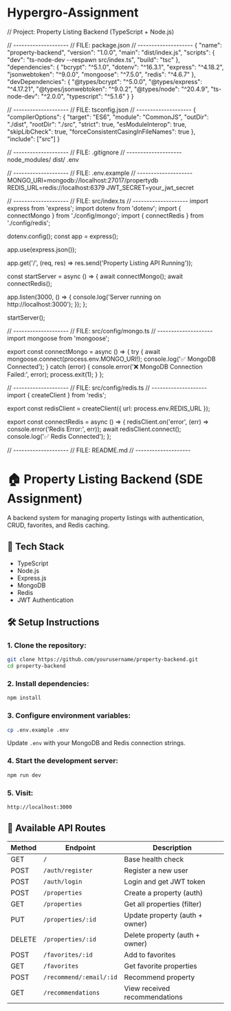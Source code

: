# Hypergro-Assignment

// Project: Property Listing Backend (TypeScript + Node.js)

// --------------------
// FILE: package.json
// --------------------
{
  "name": "property-backend",
  "version": "1.0.0",
  "main": "dist/index.js",
  "scripts": {
    "dev": "ts-node-dev --respawn src/index.ts",
    "build": "tsc"
  },
  "dependencies": {
    "bcrypt": "^5.1.0",
    "dotenv": "^16.3.1",
    "express": "^4.18.2",
    "jsonwebtoken": "^9.0.0",
    "mongoose": "^7.5.0",
    "redis": "^4.6.7"
  },
  "devDependencies": {
    "@types/bcrypt": "^5.0.0",
    "@types/express": "^4.17.21",
    "@types/jsonwebtoken": "^9.0.2",
    "@types/node": "^20.4.9",
    "ts-node-dev": "^2.0.0",
    "typescript": "^5.1.6"
  }
}

// --------------------
// FILE: tsconfig.json
// --------------------
{
  "compilerOptions": {
    "target": "ES6",
    "module": "CommonJS",
    "outDir": "./dist",
    "rootDir": "./src",
    "strict": true,
    "esModuleInterop": true,
    "skipLibCheck": true,
    "forceConsistentCasingInFileNames": true
  },
  "include": ["src"]
}

// --------------------
// FILE: .gitignore
// --------------------
node_modules/
dist/
.env

// --------------------
// FILE: .env.example
// --------------------
MONGO_URI=mongodb://localhost:27017/propertydb
REDIS_URL=redis://localhost:6379
JWT_SECRET=your_jwt_secret

// --------------------
// FILE: src/index.ts
// --------------------
import express from 'express';
import dotenv from 'dotenv';
import { connectMongo } from './config/mongo';
import { connectRedis } from './config/redis';

dotenv.config();
const app = express();

app.use(express.json());

app.get('/', (req, res) => res.send('Property Listing API Running'));

const startServer = async () => {
  await connectMongo();
  await connectRedis();

  app.listen(3000, () => {
    console.log('Server running on http://localhost:3000');
  });
};

startServer();

// --------------------
// FILE: src/config/mongo.ts
// --------------------
import mongoose from 'mongoose';

export const connectMongo = async () => {
  try {
    await mongoose.connect(process.env.MONGO_URI!);
    console.log('✅ MongoDB Connected');
  } catch (error) {
    console.error('❌ MongoDB Connection Failed:', error);
    process.exit(1);
  }
};

// --------------------
// FILE: src/config/redis.ts
// --------------------
import { createClient } from 'redis';

export const redisClient = createClient({
  url: process.env.REDIS_URL
});

export const connectRedis = async () => {
  redisClient.on('error', (err) => console.error('Redis Error:', err));
  await redisClient.connect();
  console.log('✅ Redis Connected');
};

// --------------------
// FILE: README.md
// --------------------
# 🏠 Property Listing Backend (SDE Assignment)

A backend system for managing property listings with authentication, CRUD, favorites, and Redis caching.

## 🚀 Tech Stack
- TypeScript
- Node.js
- Express.js
- MongoDB
- Redis
- JWT Authentication

## 🛠 Setup Instructions

### 1. Clone the repository:
```bash
git clone https://github.com/yourusername/property-backend.git
cd property-backend
```

### 2. Install dependencies:
```bash
npm install
```

### 3. Configure environment variables:
```bash
cp .env.example .env
```
Update `.env` with your MongoDB and Redis connection strings.

### 4. Start the development server:
```bash
npm run dev
```

### 5. Visit:
```
http://localhost:3000
```

## 📮 Available API Routes

| Method | Endpoint           | Description                   |
|--------|--------------------|-------------------------------|
| GET    | `/`                | Base health check             |
| POST   | `/auth/register`   | Register a new user           |
| POST   | `/auth/login`      | Login and get JWT token       |
| POST   | `/properties`      | Create a property (auth)      |
| GET    | `/properties`      | Get all properties (filter)   |
| PUT    | `/properties/:id`  | Update property (auth + owner)|
| DELETE | `/properties/:id`  | Delete property (auth + owner)|
| POST   | `/favorites/:id`   | Add to favorites              |
| GET    | `/favorites`       | Get favorite properties       |
| POST   | `/recommend/:email/:id` | Recommend property      |
| GET    | `/recommendations`| View received recommendations |

